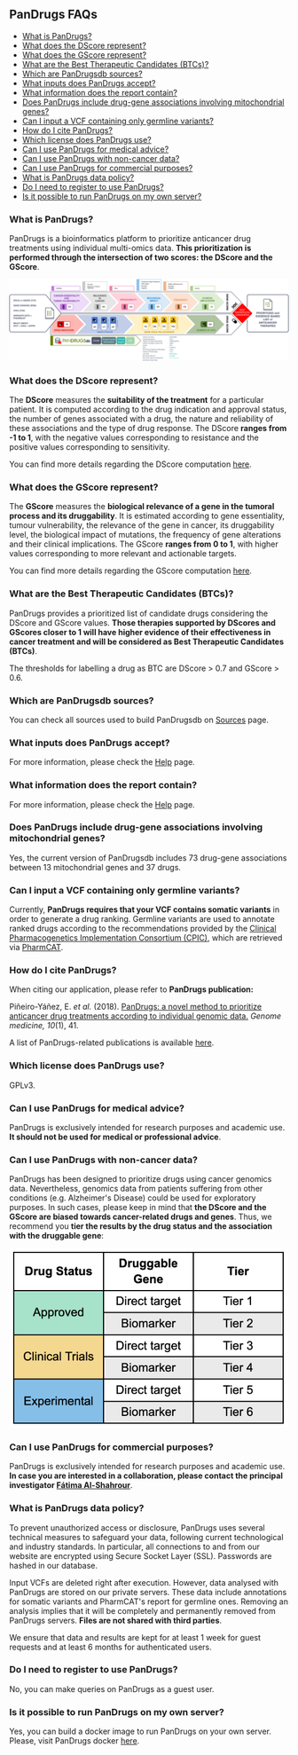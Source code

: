 ## PanDrugs FAQs

- [What is PanDrugs?](#!/faqs#what-is-pandrugs)
- [What does the DScore represent?](#!/faqs#dscore)
- [What does the GScore represent?](#!/faqs#gscore)
- [What are the Best Therapeutic Candidates (BTCs)?](#!/faqs#best-therapeutic-candidates)
- [Which are PanDrugsdb sources?](#!/faqs#pandrugsdb-sources)
- [What inputs does PanDrugs accept?](#!/faqs#pandrugs-inputs)
- [What information does the report contain?](#!/faqs#report-info)
- [Does PanDrugs include drug-gene associations involving mitochondrial genes?](#!/faqs#mitochondrial)
- [Can I input a VCF containing only germline variants?](#!/faqs#only-germline)
- [How do I cite PanDrugs?](#!/faqs#citation)
- [Which license does PanDrugs use?](#!/faqs#license)
- [Can I use PanDrugs for medical advice?](#!/faqs#medical-advice)
- [Can I use PanDrugs with non-cancer data?](#!/faqs#non-cancer-data)
- [Can I use PanDrugs for commercial purposes?](#!/faqs#commercial-use)
- [What is PanDrugs data policy?](#!/faqs#data-policy)
- [Do I need to register to use PanDrugs?](#!/faqs#registration)
- [Is it possible to run PanDrugs on my own server?](#!/faqs#docker)

### What is PanDrugs?<a name="what-is-pandrugs"></a>
PanDrugs is a bioinformatics platform to prioritize anticancer drug treatments using individual multi-omics data. **This prioritization is performed through the intersection of two scores: the DScore and the GScore**.

![PanDrugs Scoring](pandrugs-scoring.png)

### What does the DScore represent?<a name="dscore"></a>
The **DScore** measures the **suitability of the treatment** for a particular patient. It is computed according to the drug indication and approval status, the number of genes associated with a drug, the nature and reliability of these associations and the type of drug response. The DScore **ranges from -1 to 1**, with the negative values corresponding to resistance and the positive values corresponding to sensitivity.

You can find more details regarding the DScore computation [here](#!/help#dscore-calculation).

### What does the GScore represent?<a name="gscore"></a>
The **GScore** measures the **biological relevance of a gene in the tumoral process and its druggability**. It is estimated according to gene essentiality, tumour vulnerability, the relevance of the gene in cancer, its druggability level, the biological impact of mutations, the frequency of gene alterations and their clinical implications. The GScore **ranges from 0 to 1**, with higher values corresponding to more relevant and actionable targets.

You can find more details regarding the GScore computation [here](#!/help#gscore-calculation).

### What are the Best Therapeutic Candidates (BTCs)?<a name="best-therapeutic-candidates"></a>
PanDrugs provides a prioritized list of candidate drugs considering the DScore and GScore values. **Those therapies supported by DScores and GScores closer to 1 will have higher evidence of their effectiveness in cancer treatment and will be considered as Best Therapeutic Candidates (BTCs)**. 

The thresholds for labelling a drug as BTC are DScore > 0.7 and GScore > 0.6.

### Which are PanDrugsdb sources?<a name="pandrugsdb-sources"></a>
You can check all sources used to build PanDrugsdb on [Sources](#!/sources) page.

### What inputs does PanDrugs accept?<a name="pandrugs-inputs"></a>
For more information, please check the [Help](#!/help#query-options) page.

### What information does the report contain?<a name="report-info"></a> 
For more information, please check the [Help](#!/help#report) page.

### Does PanDrugs include drug-gene associations involving mitochondrial genes?<a name="mitochondrial"></a>
Yes, the current version of PanDrugsdb includes 73 drug-gene associations between 13 mitochondrial genes and 37 drugs.

### Can I input a VCF containing only germline variants?<a name="only-germline"></a>
Currently, **PanDrugs requires that your VCF contains somatic variants** in order to generate a drug ranking. Germline variants are used to annotate ranked drugs according to the recommendations provided by the [Clinical Pharmacogenetics Implementation Consortium (CPIC)](https://cpicpgx.org), which are retrieved via [PharmCAT](https://pharmcat.org).

### How do I cite PanDrugs?<a name="citation"></a>
When citing our application, please refer to **PanDrugs publication:**

Piñeiro-Yáñez, E. *et al.* (2018). [PanDrugs: a novel method to prioritize anticancer drug treatments according to individual genomic data.](https://doi.org/10.1186/s13073-018-0546-1) *Genome medicine, 10*(1), 41.

A list of PanDrugs-related publications is available [here](#!/citation#related-work).

### Which license does PanDrugs use?<a name="license"></a>
GPLv3.

### Can I use PanDrugs for medical advice?<a name="medical-advice"></a>
PanDrugs is exclusively intended for research purposes and academic use. **It should not be used for medical or professional advice**.

### Can I use PanDrugs with non-cancer data?<a name="non-cancer-data"></a>
PanDrugs has been designed to prioritize drugs using cancer genomics data. Nevertheless, genomics data from patients suffering from other conditions (e.g. Alzheimer's Disease) could be used for exploratory purposes. In such cases, please keep in mind that **the DScore and the GScore are biased towards cancer-related drugs and genes**. Thus, we recommend you **tier the results by the drug status and the association with the druggable gene**:

![Tier DScore](tier-table.png)

### Can I use PanDrugs for commercial purposes?<a name="commercial-use"></a>
PanDrugs is exclusively intended for research purposes and academic use. **In case you are interested in a collaboration, please contact the principal investigator [Fátima Al-Shahrour](mailto:falshahrour@cnio.es)**.

### What is PanDrugs data policy?<a name="data-policy"></a>
To prevent unauthorized access or disclosure, PanDrugs uses several technical measures to safeguard your data, following current technological and industry standards. In particular, all connections to and from our website are encrypted using Secure Socket Layer (SSL). Passwords are hashed in our database.

Input VCFs are deleted right after execution. However, data analysed with PanDrugs are stored on our private servers. These data include annotations for somatic variants and PharmCAT's report for germline ones. Removing an analysis implies that it will be completely and permanently removed from PanDrugs servers. **Files are not shared with third parties**.

We ensure that data and results are kept for at least 1 week for guest requests and at least 6 months for authenticated users.

### Do I need to register to use PanDrugs?<a name="registration"></a>
No, you can make queries on PanDrugs as a guest user.

### Is it possible to run PanDrugs on my own server?<a name="docker"></a>
Yes, you can build a docker image to run PanDrugs on your own server. Please, visit PanDrugs docker [here](http://github.com/sing-group/pandrugs-docker).